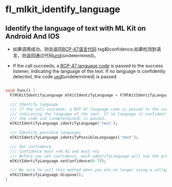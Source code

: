 # fl_mlkit_identify_language

## Identify the language of text with ML Kit on Android And IOS

* 如果调用成功，则会返回[BCP-47语言代码](https://en.wikipedia.org/wiki/IETF_language_tag)
  tag和confidence,如果检测到语言，则返回通过代码[und](https://www.rfc-editor.org/info/bcp47#section-4.1)(undetermined)。

* If the call succeeds, a [BCP-47 language code](https://en.wikipedia.org/wiki/IETF_language_tag) is
  passed to the success listener, indicating the language of the text. If no language is confidently
  detected, the code [und](https://www.rfc-editor.org/info/bcp47#section-4.1)(undetermined) is
  passed.

```dart

void func() {
  FlMlKitIdentifyLanguage mlKitIdentifyLanguage = FlMlKitIdentifyLanguage();

  /// Identify language
  /// If the call succeeds, a BCP-47 language code is passed to the success listener,
  /// indicating the language of the text. If no language is confidently detected,
  /// the code und (undetermined) is passed.
  mlKitIdentifyLanguage.identifyLanguage('text');

  /// Identify possible languages
  mlKitIdentifyLanguage.identifyPossibleLanguages('text');

  /// Set confidence
  /// Confidence must >=0.01 and must <=1
  /// Before you set confidence, each identifyLanguage will use the previous confidence or the default 0.5
  mlKitIdentifyLanguage.setConfidence(0.75);

  /// Be sure to call this method when you are no longer using a collapsible
  mlKitIdentifyLanguage.dispose();
}

```